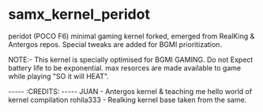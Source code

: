 # samx_kernel_peridot
peridot (POCO F6) minimal gaming kernel forked, emerged from RealKing &amp; Antergos repos. Special tweaks are added for BGMI prioritization.

NOTE:- This kernel is specially optimised for BGMI GAMING. Do not Expect battery life to be exponential. max resorces are made available to game while playing "SO it will HEAT".

----- :CREDITS: -----
JUAN - Antergos kernel & teaching me hello world of kernel compilation 
rohila333 - Realking kernel base taken from the same.
